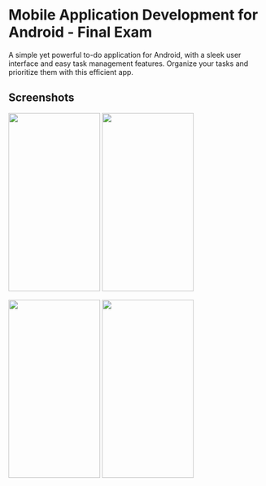 # Mobile Application Development for Android - Final Exam

A simple yet powerful to-do application for Android, with a sleek user interface and easy task management features. Organize your tasks and prioritize them with this efficient app.

## Screenshots

<p float="left">
  <img src="https://user-images.githubusercontent.com/73469185/214656994-519c47c0-7aea-4702-8190-be1aa0ab401a.jpg" width="180" height="350">
  <img src="https://user-images.githubusercontent.com/73469185/214657288-78afb489-30de-4fc5-a150-eef83429d914.jpg" width="180" height="350">
</p>
<p float="left">
  <img src="https://user-images.githubusercontent.com/73469185/214657347-a6c273ee-926d-492e-8c4a-675dfd2aa7e0.jpg" width="180" height="350">
  <img src="https://user-images.githubusercontent.com/73469185/214657423-cef183bb-bb31-4b30-ac5e-bc98f7fd5021.jpg" width="180" height="350">
</p>
